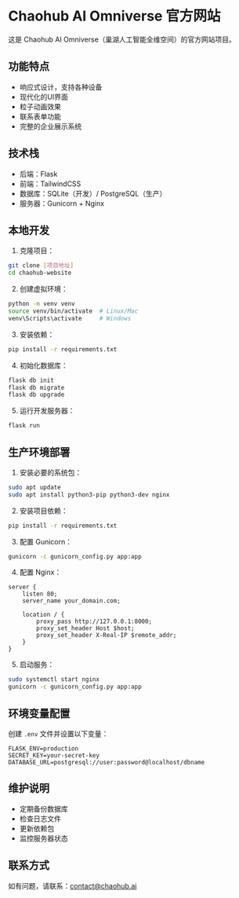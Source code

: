 # Chaohub AI Omniverse 官方网站

这是 Chaohub AI Omniverse（巢湖人工智能全维空间）的官方网站项目。

## 功能特点

- 响应式设计，支持各种设备
- 现代化的UI界面
- 粒子动画效果
- 联系表单功能
- 完整的企业展示系统

## 技术栈

- 后端：Flask
- 前端：TailwindCSS
- 数据库：SQLite（开发）/ PostgreSQL（生产）
- 服务器：Gunicorn + Nginx

## 本地开发

1. 克隆项目：
```bash
git clone [项目地址]
cd chaohub-website
```

2. 创建虚拟环境：
```bash
python -m venv venv
source venv/bin/activate  # Linux/Mac
venv\Scripts\activate     # Windows
```

3. 安装依赖：
```bash
pip install -r requirements.txt
```

4. 初始化数据库：
```bash
flask db init
flask db migrate
flask db upgrade
```

5. 运行开发服务器：
```bash
flask run
```

## 生产环境部署

1. 安装必要的系统包：
```bash
sudo apt update
sudo apt install python3-pip python3-dev nginx
```

2. 安装项目依赖：
```bash
pip install -r requirements.txt
```

3. 配置 Gunicorn：
```bash
gunicorn -c gunicorn_config.py app:app
```

4. 配置 Nginx：
```nginx
server {
    listen 80;
    server_name your_domain.com;

    location / {
        proxy_pass http://127.0.0.1:8000;
        proxy_set_header Host $host;
        proxy_set_header X-Real-IP $remote_addr;
    }
}
```

5. 启动服务：
```bash
sudo systemctl start nginx
gunicorn -c gunicorn_config.py app:app
```

## 环境变量配置

创建 `.env` 文件并设置以下变量：

```
FLASK_ENV=production
SECRET_KEY=your-secret-key
DATABASE_URL=postgresql://user:password@localhost/dbname
```

## 维护说明

- 定期备份数据库
- 检查日志文件
- 更新依赖包
- 监控服务器状态

## 联系方式

如有问题，请联系：contact@chaohub.ai 